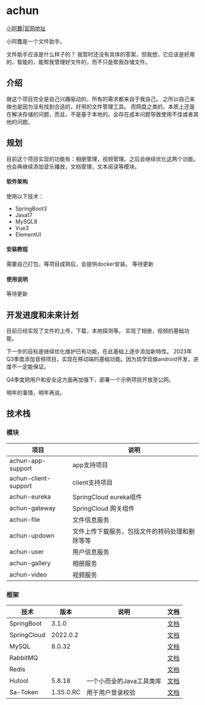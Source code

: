 # achun

[小阿蠢|官网地址](http://achun.site)

小阿蠢是一个文件助手。

文件助手应该是什么样子的？
我暂时还没有具体的答案，但我想，它应该是好用的，智能的，能帮我管理好文件的，而不只是帮我存储文件。

## 介绍

做这个项目完全是自己兴趣驱动的，所有的需求都来自于我自己。
之所以自己来做也是因为没有找到合适的，好用的文件管理工具。
而网盘之类的，本质上还是在解决存储的问题，而且，不是基于本地的。会存在成本问题导致使用不佳或者其他的问题。

## 规划

目前这个项目实现的功能有：相册管理，视频管理。之后会继续优化这两个功能。
也会再继续添加音乐播放，文档管理，文本阅读等模块。

#### 软件架构

使用以下技术：
- SpringBoot3
- Java17
- MySQL8
- Vue3
- ElementUI


#### 安装教程

需要自己打包，等项目成熟后，会提供docker安装。
等待更新

#### 使用说明

等待更新

## 开发进度和未来计划
目前已经实现了文件的上传，下载，本地探测等。
实现了相册，视频的基础功能。

下一步的目标是继续优化维护已有功能，在此基础上逐步添加新特性。
2023年Q3季度添加音频项目，实现在移动端的基础功能。因为现学现做android开发，进度不一定能保证。

Q4季度把用户和安全这方面再加强下，部署一个示例项目开放至公网。

明年的事情，明年再说。


## 技术栈

### 模块

| 项目                   | 说明                      |
|----------------------|-------------------------|
| achun-app-support    | app支持项目                 |
| achun-client-support | client支持项目              |
| achun-eureka         | SpringCloud eureka组件    |
| achun-gateway        | SpringCloud 网关组件        |
| achun-file           | 文件信息服务                  |
| achun-updown         | 文件上传下载服务，包括文件的转码处理和删除等等 |
| achun-user           | 用户信息服务                  |
| achun-gallery        | 相册服务                    |
| achun-video          | 视频服务                    |

### 框架

| 技术          | 版本       | 说明       | 文档                                   |
|-------------|----------|----------|--------------------------------------|
| SpringBoot  | 3.1.0    |          | [文档](https://docs.spring.io/spring-boot/docs/current/reference/html/) |
| SpringCloud | 2022.0.2 |          | [文档](https://docs.spring.io/spring-cloud/docs/current/reference/html/) |
| MySQL       | 8.0.32   |          | [文档](https://dev.mysql.com/doc/refman/8.0/en/) |
| RabbitMQ    |          |          | [文档](https://www.rabbitmq.com/documentation.html) |
| Redis       |          |          | [文档](https://redis.io/docs/about/) |
| Hutool      | 5.8.18   |   一个小而全的Java工具类库       | [文档](https://doc.hutool.cn/pages/index/) |
| Sa-Token    |  1.35.0.RC     | 用于用户登录校验 | [文档](https://sa-token.cc/doc.html#/) |
